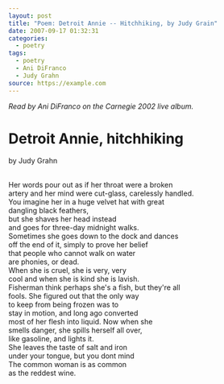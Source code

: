 ```yaml
---
layout: post
title: "Poem: Detroit Annie -- Hitchhiking, by Judy Grain"
date: 2007-09-17 01:32:31
categories:
  - poetry
tags:
  - poetry
  - Ani DiFranco
  - Judy Grahn
source: https://example.com
---
```

*Read by Ani DiFranco on the Carnegie 2002 live album.*

# Detroit Annie, hitchhiking

by Judy Grahn

<div style="white-space: pre">
Her words pour out as if her throat were a broken
artery and her mind were cut-glass, carelessly handled.
You imagine her in a huge velvet hat with great
dangling black feathers,
but she shaves her head instead
and goes for three-day midnight walks.
Sometimes she goes down to the dock and dances
off the end of it, simply to prove her belief
that people who cannot walk on water
are phonies, or dead.
When she is cruel, she is very, very
cool and when she is kind she is lavish.
Fisherman think perhaps she's a fish, but they're all
fools. She figured out that the only way
to keep from being frozen was to
stay in motion, and long ago converted
most of her flesh into liquid. Now when she
smells danger, she spills herself all over,
like gasoline, and lights it.
She leaves the taste of salt and iron
under your tongue, but you dont mind
The common woman is as common
as the reddest wine.
</div>
